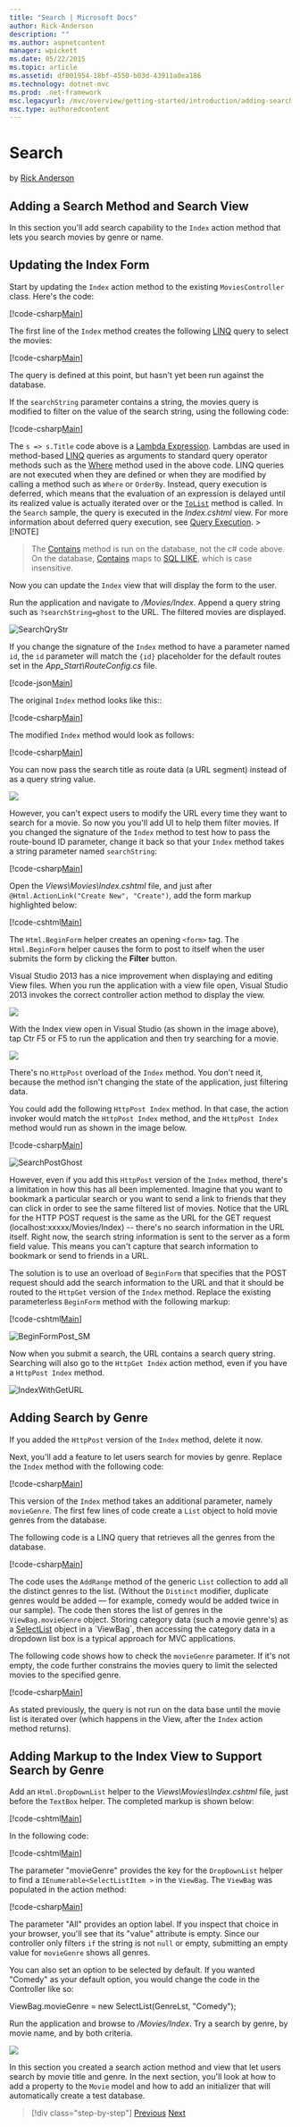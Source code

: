 ```yaml
---
title: "Search | Microsoft Docs"
author: Rick-Anderson
description: ""
ms.author: aspnetcontent
manager: wpickett
ms.date: 05/22/2015
ms.topic: article
ms.assetid: df001954-18bf-4550-b03d-43911a0ea186
ms.technology: dotnet-mvc
ms.prod: .net-framework
msc.legacyurl: /mvc/overview/getting-started/introduction/adding-search
msc.type: authoredcontent
---
```

Search
====================
by [Rick Anderson](https://github.com/Rick-Anderson)

## Adding a Search Method and Search View

In this section you'll add search capability to the `Index` action method that lets you search movies by genre or name.

## Updating the Index Form

Start by updating the `Index` action method to the existing `MoviesController` class. Here's the code:

[!code-csharp[Main](adding-search/samples/sample1.cs?highlight=1,6-9)]

The first line of the `Index` method creates the following [LINQ](https://msdn.microsoft.com/en-us/library/bb397926.aspx) query to select the movies:

[!code-csharp[Main](adding-search/samples/sample2.cs)]

The query is defined at this point, but hasn't yet been run against the database.

If the `searchString` parameter contains a string, the movies query is modified to filter on the value of the search string, using the following code:

[!code-csharp[Main](adding-search/samples/sample3.cs)]

The `s => s.Title` code above is a [Lambda Expression](https://msdn.microsoft.com/en-us/library/bb397687.aspx). Lambdas are used in method-based [LINQ](https://msdn.microsoft.com/en-us/library/bb397926.aspx) queries as arguments to standard query operator methods such as the [Where](https://msdn.microsoft.com/en-us/library/system.linq.enumerable.where.aspx) method used in the above code. LINQ queries are not executed when they are defined or when they are modified by calling a method such as `Where` or `OrderBy`. Instead, query execution is deferred, which means that the evaluation of an expression is delayed until its realized value is actually iterated over or the [`ToList`](https://msdn.microsoft.com/en-us/library/bb342261.aspx) method is called. In the `Search` sample, the query is executed in the *Index.cshtml* view. For more information about deferred query execution, see [Query Execution](https://msdn.microsoft.com/en-us/library/bb738633.aspx). > [!NOTE]
 > The [Contains](https://msdn.microsoft.com/en-us/library/bb155125.aspx) method is run on the database, not the c# code above. On the database, [Contains](https://msdn.microsoft.com/en-us/library/bb155125.aspx) maps to [SQL LIKE](https://msdn.microsoft.com/en-us/library/ms179859.aspx), which is case insensitive.

Now you can update the `Index` view that will display the form to the user.

Run the application and navigate to */Movies/Index*. Append a query string such as `?searchString=ghost` to the URL. The filtered movies are displayed.

![SearchQryStr](adding-search/_static/image1.png)

If you change the signature of the `Index` method to have a parameter named `id`, the `id` parameter will match the `{id}` placeholder for the default routes set in the *App\_Start\RouteConfig.cs* file.

[!code-json[Main](adding-search/samples/sample4.json)]

The original `Index` method looks like this::

[!code-csharp[Main](adding-search/samples/sample5.cs)]

The modified `Index` method would look as follows:

[!code-csharp[Main](adding-search/samples/sample6.cs?highlight=1,3)]

You can now pass the search title as route data (a URL segment) instead of as a query string value.

![](adding-search/_static/image2.png)

However, you can't expect users to modify the URL every time they want to search for a movie. So now you you'll add UI to help them filter movies. If you changed the signature of the `Index` method to test how to pass the route-bound ID parameter, change it back so that your `Index` method takes a string parameter named `searchString`:

[!code-csharp[Main](adding-search/samples/sample7.cs)]

Open the *Views\Movies\Index.cshtml* file, and just after `@Html.ActionLink("Create New", "Create")`, add the form markup highlighted below:

[!code-cshtml[Main](adding-search/samples/sample8.cshtml?highlight=12-15)]

The `Html.BeginForm` helper creates an opening `<form>` tag. The `Html.BeginForm` helper causes the form to post to itself when the user submits the form by clicking the **Filter** button.

Visual Studio 2013 has a nice improvement when displaying and editing View files. When you run the application with a view file open, Visual Studio 2013 invokes the correct controller action method to display the view.

![](adding-search/_static/image3.png)

With the Index view open in Visual Studio (as shown in the image above), tap Ctr F5 or F5 to run the application and then try searching for a movie.

![](adding-search/_static/image4.png)

There's no `HttpPost` overload of the `Index` method. You don't need it, because the method isn't changing the state of the application, just filtering data.

You could add the following `HttpPost Index` method. In that case, the action invoker would match the `HttpPost Index` method, and the `HttpPost Index` method would run as shown in the image below.

[!code-csharp[Main](adding-search/samples/sample9.cs)]

![SearchPostGhost](adding-search/_static/image5.png)

However, even if you add this `HttpPost` version of the `Index` method, there's a limitation in how this has all been implemented. Imagine that you want to bookmark a particular search or you want to send a link to friends that they can click in order to see the same filtered list of movies. Notice that the URL for the HTTP POST request is the same as the URL for the GET request (localhost:xxxxx/Movies/Index) -- there's no search information in the URL itself. Right now, the search string information is sent to the server as a form field value. This means you can't capture that search information to bookmark or send to friends in a URL.

The solution is to use an overload of `BeginForm` that specifies that the POST request should add the search information to the URL and that it should be routed to the `HttpGet` version of the `Index` method. Replace the existing parameterless `BeginForm` method with the following markup:

[!code-cshtml[Main](adding-search/samples/sample10.cshtml)]

![BeginFormPost_SM](adding-search/_static/image6.png)

Now when you submit a search, the URL contains a search query string. Searching will also go to the `HttpGet Index` action method, even if you have a `HttpPost Index` method.

![IndexWithGetURL](adding-search/_static/image7.png)

## Adding Search by Genre

If you added the `HttpPost` version of the `Index` method, delete it now.

Next, you'll add a feature to let users search for movies by genre. Replace the `Index` method with the following code:

[!code-csharp[Main](adding-search/samples/sample11.cs)]

This version of the `Index` method takes an additional parameter, namely `movieGenre`. The first few lines of code create a `List` object to hold movie genres from the database.

The following code is a LINQ query that retrieves all the genres from the database.

[!code-csharp[Main](adding-search/samples/sample12.cs)]

The code uses the `AddRange` method of the generic `List` collection to add all the distinct genres to the list. (Without the `Distinct` modifier, duplicate genres would be added — for example, comedy would be added twice in our sample). The code then stores the list of genres in the `ViewBag.movieGenre` object. Storing category data (such a movie genre's) as a [SelectList](https://msdn.microsoft.com/en-us/library/system.web.mvc.selectlist(v=vs.108).aspx) object in a `ViewBag`, then accessing the category data in a dropdown list box is a typical approach for MVC applications.

The following code shows how to check the `movieGenre` parameter. If it's not empty, the code further constrains the movies query to limit the selected movies to the specified genre.

[!code-csharp[Main](adding-search/samples/sample13.cs)]

As stated previously, the query is not run on the data base until the movie list is iterated over (which happens in the View, after the `Index` action method returns).

## Adding Markup to the Index View to Support Search by Genre

Add an `Html.DropDownList` helper to the *Views\Movies\Index.cshtml* file, just before the `TextBox` helper. The completed markup is shown below:

[!code-cshtml[Main](adding-search/samples/sample14.cshtml?highlight=11)]

In the following code:

[!code-cshtml[Main](adding-search/samples/sample15.cshtml)]

The parameter "movieGenre" provides the key for the `DropDownList` helper to find a `IEnumerable<SelectListItem >` in the `ViewBag`. The `ViewBag` was populated in the action method:

[!code-csharp[Main](adding-search/samples/sample16.cs?highlight=10)]

The parameter "All" provides an option label. If you inspect that choice in your browser, you'll see that its "value" attribute is empty. Since our controller only filters `if` the string is not `null` or empty, submitting an empty value for `movieGenre` shows all genres.

You can also set an option to be selected by default. If you wanted "Comedy" as your default option, you would change the code in the Controller like so:

ViewBag.movieGenre = new SelectList(GenreLst, "Comedy");

Run the application and browse to */Movies/Index*. Try a search by genre, by movie name, and by both criteria.

![](adding-search/_static/image8.png)

In this section you created a search action method and view that let users search by movie title and genre. In the next section, you'll look at how to add a property to the `Movie` model and how to add an initializer that will automatically create a test database.

>[!div class="step-by-step"]
[Previous](examining-the-edit-methods-and-edit-view.md)
[Next](adding-a-new-field.md)
